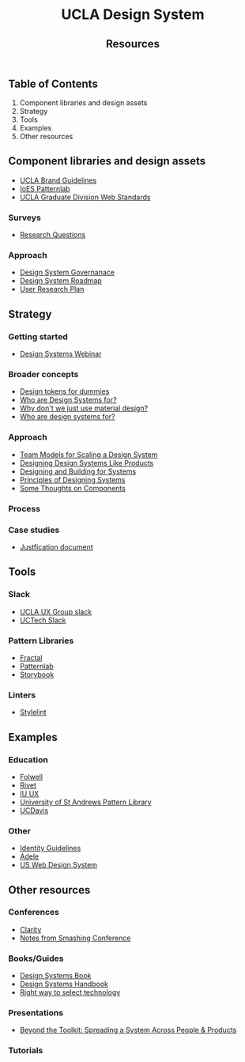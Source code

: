 <header>

# UCLA Design System

## Resources

</header>

<main>

<aside>

## Table of Contents

1.  Component libraries and design assets
2.  Strategy
3.  Tools
4.  Examples
5.  Other resources

</aside>

## Component libraries and design assets

*   [UCLA Brand Guidelines](https://brand.ucla.edu/)
*   [IoES Patternlab](https://www.ioes.ucla.edu/patternlab/public/)
*   [UCLA Graduate Division Web Standards](https://aahearn.github.io/ucla-style-guide/index.html)

### Surveys

*   [Research Questions](https://docs.google.com/document/d/11IfJTRAlnct0O9vuzpYfmwx4d33gZQz0HI8pns5C0p4/edit?usp=sharing)

### Approach

*   [Design System Governanace](https://ucla.box.com/s/y7k1350e3g6fjcs7pb453xx4y7odoryu)
*   [Design System Roadmap](https://ucla.box.com/s/yyoufltub0b5uwjll4mjnwgwlk6ikde1)
*   [User Research Plan](https://docs.google.com/document/d/1L3uRMqde8W11ynIw84rGZb3YvlxYfzW-F2VE7RcLDQU)

## Strategy

### Getting started

*   [Design Systems Webinar](https://get.invisionapp.com/hubfs/May_21_19%20Design%20Systems%20webinar.pdf)

### Broader concepts

*   [Design tokens for dummies](https://uxdesign.cc/design-tokens-for-dummies-8acebf010d71)
*   [Who are Design Systems for?](https://css-tricks.com/who-are-design-systems-for/)
*   [Why don't we just use material design?](https://www.webdesignerdepot.com/2019/04/why-dont-we-just-use-material-design/)
*   [Who are design systems for?](https://matthewstrom.com/writing/who-are-design-systems-for)

### Approach

*   [Team Models for Scaling a Design System](https://articles.uie.com/team_models/)
*   [Designing Design Systems Like Products](https://aycl.uie.com/virtual_seminars/designing_design_systems_like_products)
*   [Designing and Building for Systems](https://daneden.me/2019/03/29/designing-for-systems/)
*   [Principles of Designing Systems](https://medium.com/eightshapes-llc/principles-of-designing-systems-294ee45dcf81)
*   [Some Thoughts on Components](https://www.susanjeanrobertson.com/writing/thoughts-on-components/)

### Process

### Case studies

*   [Justfication document](https://docs.google.com/document/d/1RftewYoI3vEB3w3W-NBf7aba2OtZSn47IGbNcu2Yeiw/edit)

## Tools

### Slack

*   [UCLA UX Group slack](https://join.slack.com/t/uclaux/shared_invite/enQtNDE1NjAyOTYzNzMxLTRlMTBlZDY3ZDJiNjAzMmZiZmNlYTBjMzJkNGY2NWUyZTRiYzEzMDhlMTY0NjBkMDUxMzY4YmQ1YzkyMzYzNDc)
*   [UCTech Slack](https://uctech.slack.com/)

### Pattern Libraries

*   [Fractal](https://fractal.build/)
*   [Patternlab](https://patternlab.io/)
*   [Storybook](https://storybook.js.org/)

### Linters

*   [Stylelint](https://stylelint.io/)

## Examples

### Education

*   [Folwell](https://folwell.umn.edu/)
*   [Rivet](https://rivet.iu.edu/)
*   [IU UX](https://ux.iu.edu/)
*   [University of St Andrews Pattern Library](https://www.st-andrews.ac.uk/digital-standards/service-manual/dpl/)
*   [UCDavis](http://ucd-one-patternlab.s3-website-us-west-1.amazonaws.com/)

### Other

*   [Identity Guidelines](https://ihasco.github.io/Identity/index.html)
*   [Adele](https://adele.uxpin.com/)
*   [US Web Design System](https://v2.designsystem.digital.gov/whats-new/updates/2019/04/08/introducing-uswds-2-0/)

## Other resources

### Conferences

*   [Clarity](https://www.clarityconf.com/)
*   [Notes from Smashing Conference](https://ucla.box.com/s/zz7xff8uqxjt2npuyl39bpbv7owstq96)

### Books/Guides

*   [Design Systems Book](https://designsystemsbook.com/)
*   [Design Systems Handbook](https://www.designbetter.co/design-systems-handbook)
*   [Right way to select technology](https://rosenfeldmedia.com/books/right-way-to-select-technology/)

### Presentations

*   [Beyond the Toolkit: Spreading a System Across People & Products](https://www.clarityconf.com/session/beyond-the-toolkit-spreading-a-system-across-people-products)

### Tutorials

</main>